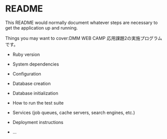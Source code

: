 # README

This README would normally document whatever steps are necessary to get the
application up and running.

Things you may want to cover:DMM WEB CAMP 応用課題2の実施プログラムです。

* Ruby version

* System dependencies

* Configuration

* Database creation

* Database initialization

* How to run the test suite

* Services (job queues, cache servers, search engines, etc.)

* Deployment instructions

* ...
